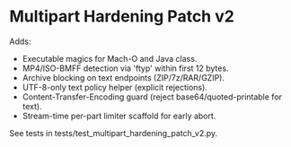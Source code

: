 # Multipart Hardening Patch v2

Adds:
- Executable magics for Mach-O and Java class.
- MP4/ISO-BMFF detection via 'ftyp' within first 12 bytes.
- Archive blocking on text endpoints (ZIP/7z/RAR/GZIP).
- UTF-8-only text policy helper (explicit rejections).
- Content-Transfer-Encoding guard (reject base64/quoted-printable for text).
- Stream-time per-part limiter scaffold for early abort.

See tests in tests/test_multipart_hardening_patch_v2.py.
